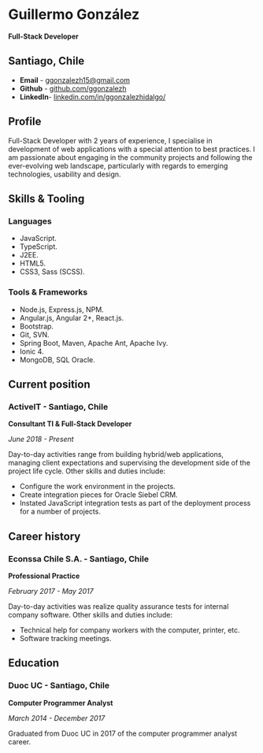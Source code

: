 # Guillermo González

**Full-Stack Developer**

## Santiago, Chile
- **Email** - [ggonzalezh15@gmail.com](mailto:ggonzalezh15@gmail.com)
- **Github** - [github.com/ggonzalezh](https://github.com/ggonzalezh)
- **LinkedIn**- [linkedin.com/in/ggonzalezhidalgo/](https://www.linkedin.com/in/ggonzalezhidalgo/)

## Profile
 Full-Stack Developer with 2 years of experience, I specialise in development of web applications with a  special attention to best practices. I am passionate about engaging in the community projects and following the ever-evolving web landscape, particularly with regards to emerging technologies, usability and design.

 ## Skills & Tooling
 
 ### Languages
 - JavaScript.
 - TypeScript.
 - J2EE.
 - HTML5.
 - CSS3, Sass (SCSS).

 ### Tools & Frameworks
 - Node.js, Express.js, NPM.
 - Angular.js, Angular 2+, React.js.
 - Bootstrap.
 - Git, SVN.
 - Spring Boot, Maven, Apache Ant, Apache Ivy.
 - Ionic 4.
 - MongoDB, SQL Oracle.

## Current position

### ActiveIT - Santiago, Chile
**Consultant TI & Full-Stack Developer**

_June 2018 - Present_

Day-to-day activities range from building hybrid/web applications, managing client expectations and supervising the development side of the project life cycle.
Other skills and duties include:

- Configure the work environment in the projects.
- Create integration pieces for Oracle Siebel CRM.
- Instated JavaScript integration tests as part of the deployment process for a number of projects.

## Career history

### Econssa Chile S.A. - Santiago, Chile

**Professional Practice**

_February 2017 - May 2017_

Day-to-day activities was realize quality assurance tests for internal company software. Other skills and duties include:

- Technical help for company workers with the computer, printer, etc.
- Software tracking meetings.

## Education

### Duoc UC - Santiago, Chile

**Computer Programmer Analyst**

_March 2014 - December 2017_

Graduated from Duoc UC in 2017 of the computer programmer analyst career.